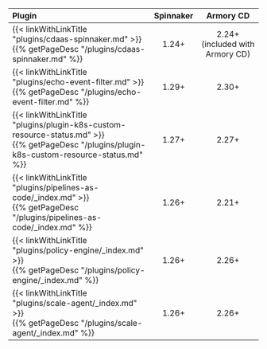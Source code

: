 | Plugin | Spinnaker | Armory CD |
|:-------|:--------:|:--------:|
| {{< linkWithLinkTitle "plugins/cdaas-spinnaker.md" >}}<br>{{% getPageDesc "/plugins/cdaas-spinnaker.md" %}} | 1.24+ | 2.24+<br>(included with Armory CD)|
| {{< linkWithLinkTitle "plugins/echo-event-filter.md" >}}<br>{{% getPageDesc "/plugins/echo-event-filter.md" %}} | 1.29+ | 2.30+ |
| {{< linkWithLinkTitle "plugins/plugin-k8s-custom-resource-status.md" >}}<br>{{% getPageDesc "/plugins/plugin-k8s-custom-resource-status.md" %}}  | 1.27+ | 2.27+ |
| {{< linkWithLinkTitle "plugins/pipelines-as-code/_index.md" >}}<br>{{% getPageDesc "/plugins/pipelines-as-code/_index.md" %}}  | 1.26+ | 2.21+ |
| {{< linkWithLinkTitle "plugins/policy-engine/_index.md" >}}<br>{{% getPageDesc "/plugins/policy-engine/_index.md" %}}  | 1.26+ | 2.26+ |
| {{< linkWithLinkTitle "plugins/scale-agent/_index.md" >}}<br>{{% getPageDesc "/plugins/scale-agent/_index.md" %}}  | 1.26+ | 2.26+ |
